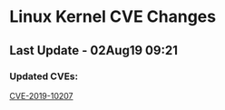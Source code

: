 
# **Linux Kernel CVE Changes**

## Last Update - 02Aug19 09:21

### **Updated CVEs:**

[CVE-2019-10207](cves/CVE-2019-10207)  
